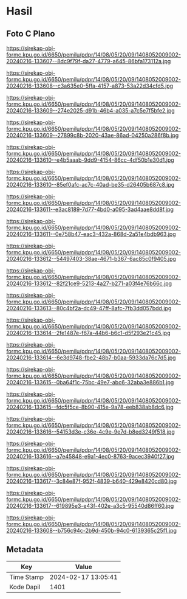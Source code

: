 # Hasil

## Foto C Plano

https://sirekap-obj-formc.kpu.go.id/6650/pemilu/pdpr/14/08/05/20/09/1408052009002-20240216-133607--8dc9f79f-da27-4779-a645-86bfa173112a.jpg

https://sirekap-obj-formc.kpu.go.id/6650/pemilu/pdpr/14/08/05/20/09/1408052009002-20240216-133608--c3a635e0-5ffa-4157-a873-53a22d34cfd5.jpg

https://sirekap-obj-formc.kpu.go.id/6650/pemilu/pdpr/14/08/05/20/09/1408052009002-20240216-133609--274e2025-d91b-46b4-a035-a7c5e7f5bfe2.jpg

https://sirekap-obj-formc.kpu.go.id/6650/pemilu/pdpr/14/08/05/20/09/1408052009002-20240216-133609--27899c8b-2020-43ae-86ad-04250a286f8b.jpg

https://sirekap-obj-formc.kpu.go.id/6650/pemilu/pdpr/14/08/05/20/09/1408052009002-20240216-133610--e4b5aaab-9dd9-4154-86cc-4df50b1e30d1.jpg

https://sirekap-obj-formc.kpu.go.id/6650/pemilu/pdpr/14/08/05/20/09/1408052009002-20240216-133610--85ef0afc-ac7c-40ad-be35-d26405b687c8.jpg

https://sirekap-obj-formc.kpu.go.id/6650/pemilu/pdpr/14/08/05/20/09/1408052009002-20240216-133611--e3ac8189-7d77-4bd0-a095-3ad4aae8dd8f.jpg

https://sirekap-obj-formc.kpu.go.id/6650/pemilu/pdpr/14/08/05/20/09/1408052009002-20240216-133611--0e758b47-eac3-432a-868d-2a51e4bdb963.jpg

https://sirekap-obj-formc.kpu.go.id/6650/pemilu/pdpr/14/08/05/20/09/1408052009002-20240216-133612--54497403-38ae-4671-b367-6ac85c0f9405.jpg

https://sirekap-obj-formc.kpu.go.id/6650/pemilu/pdpr/14/08/05/20/09/1408052009002-20240216-133612--82f21ce9-5213-4a27-b271-a03f4e76b66c.jpg

https://sirekap-obj-formc.kpu.go.id/6650/pemilu/pdpr/14/08/05/20/09/1408052009002-20240216-133613--80c4bf2a-dc49-47ff-8afc-7fb3dd057bdd.jpg

https://sirekap-obj-formc.kpu.go.id/6650/pemilu/pdpr/14/08/05/20/09/1408052009002-20240216-133614--2fe1487e-f67a-44b6-b6c1-d5f293e21c45.jpg

https://sirekap-obj-formc.kpu.go.id/6650/pemilu/pdpr/14/08/05/20/09/1408052009002-20240216-133614--6e3d9748-fbe2-48b7-b0aa-5933da76c7d5.jpg

https://sirekap-obj-formc.kpu.go.id/6650/pemilu/pdpr/14/08/05/20/09/1408052009002-20240216-133615--0ba64f1c-75bc-49e7-abc6-32aba3e886b1.jpg

https://sirekap-obj-formc.kpu.go.id/6650/pemilu/pdpr/14/08/05/20/09/1408052009002-20240216-133615--fdc5f5ce-8b90-415e-9a78-eeb838ab8dc6.jpg

https://sirekap-obj-formc.kpu.go.id/6650/pemilu/pdpr/14/08/05/20/09/1408052009002-20240216-133616--54153d3e-c36e-4c9e-9e7d-b8ed3249f518.jpg

https://sirekap-obj-formc.kpu.go.id/6650/pemilu/pdpr/14/08/05/20/09/1408052009002-20240216-133616--a7e45848-e9a1-4ec0-8763-9acec3940f27.jpg

https://sirekap-obj-formc.kpu.go.id/6650/pemilu/pdpr/14/08/05/20/09/1408052009002-20240216-133617--3c84e87f-952f-4839-b640-429e8420cd80.jpg

https://sirekap-obj-formc.kpu.go.id/6650/pemilu/pdpr/14/08/05/20/09/1408052009002-20240216-133617--619895e3-e43f-402e-a3c5-95540d86ff60.jpg

https://sirekap-obj-formc.kpu.go.id/6650/pemilu/pdpr/14/08/05/20/09/1408052009002-20240216-133608--b756c94c-2b9d-450b-94c0-6139365c25f1.jpg


## Metadata

| Key        | Value               |
| ---------- | ------------------- |
| Time Stamp | 2024-02-17 13:05:41 |
| Kode Dapil | 1401                |



